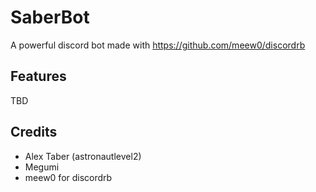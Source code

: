 # SaberBot  
A powerful discord bot made with https://github.com/meew0/discordrb  

## Features  
TBD

## Credits
* Alex Taber (astronautlevel2)
* Megumi
* meew0 for discordrb

